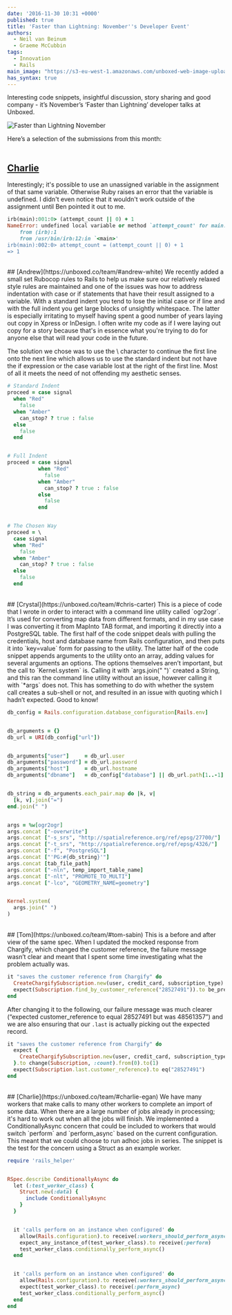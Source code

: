 ```yaml
---
date: '2016-11-30 10:31 +0000'
published: true
title: 'Faster than Lightning: November''s Developer Event'
authors:
  - Neil van Beinum
  - Graeme McCubbin
tags:
  - Innovation
  - Rails
main_image: "https://s3-eu-west-1.amazonaws.com/unboxed-web-image-uploader/6fa5c17f0b27dab39926378d58c6d3d9.PNG"
has_syntax: true
---
```

Interesting code snippets, insightful discussion, story sharing and good company - it’s November’s ‘Faster than Lightning’ developer talks at Unboxed.<br/>

![Faster than Lightning November](https://s3-eu-west-1.amazonaws.com/unboxed-web-image-uploader/0b0c6362ef5df5a2a901ea06d1a39a24.JPG)

Here’s a selection of the submissions from this month:<br/>
<br/>


## [Charlie](https://unboxed.co/team/#charlie-egan)
Interestingly; it's possible to use an unassigned variable in the assignment of that same variable. Otherwise Ruby raises an error that the variable is undefined. I didn't even notice that it wouldn't work outside of the assignment until Ben pointed it out to me.<br/>

```ruby
irb(main):001:0> (attempt_count || 0) + 1
NameError: undefined local variable or method `attempt_count' for main:Object
    from (irb):1
    from /usr/bin/irb:12:in `<main>'
irb(main):002:0> attempt_count = (attempt_count || 0) + 1
=> 1
```

<br/>
## [Andrew](https://unboxed.co/team/#andrew-white)
We recently added a small set Rubocop rules to Rails to help us make sure our relatively relaxed style rules are maintained and one of the issues was how to address indentation with case or if statements that have their result assigned to a variable. With a standard indent you tend to lose the initial case or if line and with the full indent you get large blocks of unsightly whitespace. The latter is especially irritating to myself having spent a good number of years laying out copy in Xpress or InDesign. I often write my code as if I were laying out copy for a story because that's in essence what you're trying to do for anyone else that will read your code in the future.<br/>


The solution we chose was to use the \ character to continue the first line onto the next line which allows us to use the standard indent but not have the if expression or the case variable lost at the right of the first line. Most of all it meets the need of not offending my aesthetic senses.<br/>

```ruby
# Standard Indent
proceed = case signal
  when "Red"
    false
  when "Amber"
    can_stop? ? true : false
  else
    false
  end


# Full Indent
proceed = case signal
          when "Red"
            false
          when "Amber"
            can_stop? ? true : false
          else
            false
          end


# The Chosen Way
proceed = \
  case signal
  when "Red"
    false
  when "Amber"
    can_stop? ? true : false
  else
    false
  end
```

<br/>
## [Crystal](https://unboxed.co/team/#chris-carter)
This is a piece of code that I wrote in order to interact with a command line utility called `ogr2ogr`. It’s used for converting map data from different formats, and in my use case I was converting it from MapInto TAB format, and importing it directly into a PostgreSQL table. The first half of the code snippet deals with pulling the credentials, host and database name from Rails configuration, and then puts it into `key=value` form for passing to the utility. The latter half of the code snippet appends arguments to the utility onto an array, adding values for several arguments an options. The options themselves aren’t important, but the call to `Kernel.system` is. Calling it with `args.join(" ")` created a String, and this ran the command line utility without an issue, however calling it with `*args` does not. This has something to do with whether the system call creates a sub-shell or not, and resulted in an issue with quoting which I hadn’t expected. Good to know!<br/>

```ruby
db_config = Rails.configuration.database_configuration[Rails.env]


db_arguments = {}
db_url = URI(db_config["url"])


db_arguments["user"]     = db_url.user
db_arguments["password"] = db_url.password
db_arguments["host"]     = db_url.hostname
db_arguments["dbname"]   = db_config["database"] || db_url.path[1..-1]


db_string = db_arguments.each_pair.map do |k, v|
  [k, v].join("=")
end.join(" ")


args = %w[ogr2ogr]
args.concat ["-overwrite"]
args.concat ["-s_srs", "http://spatialreference.org/ref/epsg/27700/"]
args.concat ["-t_srs", "http://spatialreference.org/ref/epsg/4326/"]
args.concat ["-f", "PostgreSQL"]
args.concat ["'PG:#{db_string}'"]
args.concat [tab_file_path]
args.concat ["-nln", temp_import_table_name]
args.concat ["-nlt", "PROMOTE_TO_MULTI"]
args.concat ["-lco", "GEOMETRY_NAME=geometry"]


Kernel.system(
  args.join(" ")
)
```

<br/>
## [Tom](https://unboxed.co/team/#tom-sabin)
This is a before and after view of the same spec. When I updated the mocked response from Chargify, which changed the customer reference, the failure message wasn’t clear and meant that I spent some time investigating what the problem actually was.<br/>

```ruby
it "saves the customer reference from Chargify" do
  CreateChargifySubscription.new(user, credit_card, subscription_type).perform
  expect(Subscription.find_by_customer_reference("28527491")).to be_present
end
```

After changing it to the following, our failure message was much clearer (“expected customer_reference to equal 28527491 but was 48561357”) and we are also ensuring that our `.last` is actually picking out the expected record.<br/>

```ruby
it "saves the customer reference from Chargify" do
  expect {
    CreateChargifySubscription.new(user, credit_card, subscription_type).perform
  }.to change(Subscription, :count).from(0).to(1)
  expect(Subscription.last.customer_reference).to eq("28527491")
end
```

<br/>
## [Charlie](https://unboxed.co/team/#charlie-egan)
We have many workers that make calls to many other workers to complete an import of some data. When there are a large number of jobs already in processing; it's hard to work out when all the jobs will finish. We implemented a ConditionallyAsync concern that could be included to workers that would switch `perform` and `perform_async` based on the current configuration. This meant that we could choose to run adhoc jobs in series. The snippet is the test for the concern using a Struct as an example worker.<br/>

```ruby
require 'rails_helper'


RSpec.describe ConditionallyAsync do
  let (:test_worker_class) {
    Struct.new(:data) {
      include ConditionallyAsync
    }
  }


  it 'calls perform on an instance when configured' do
    allow(Rails.configuration).to receive(:workers_should_perform_async).and_return(false)
    expect_any_instance_of(test_worker_class).to receive(:perform)
    test_worker_class.conditionally_perform_async()
  end


  it 'calls perform on an instance when configured' do
    allow(Rails.configuration).to receive(:workers_should_perform_async).and_return(true)
    expect(test_worker_class).to receive(:perform_async)
    test_worker_class.conditionally_perform_async()
  end
end
```
